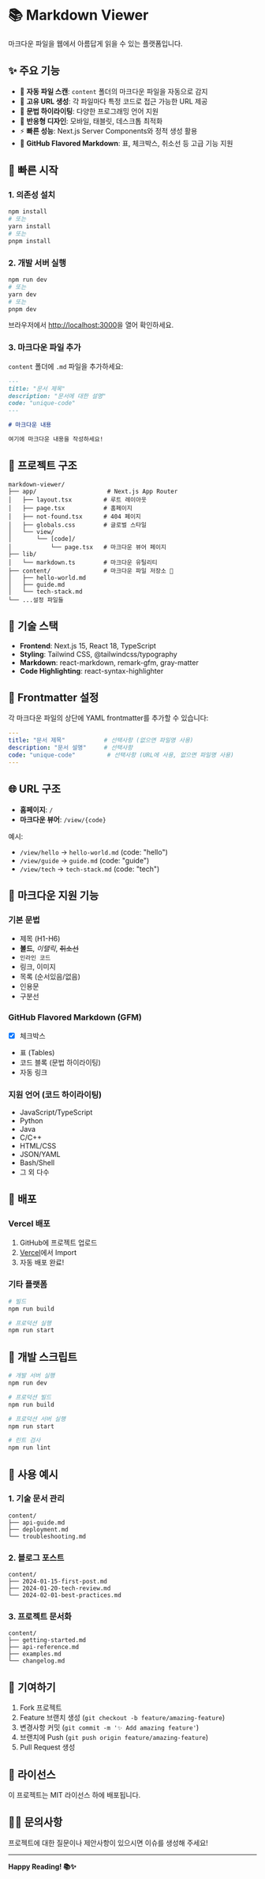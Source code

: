 # 📚 Markdown Viewer

마크다운 파일을 웹에서 아름답게 읽을 수 있는 플랫폼입니다.

## ✨ 주요 기능

- 📁 **자동 파일 스캔**: `content` 폴더의 마크다운 파일을 자동으로 감지
- 🔗 **고유 URL 생성**: 각 파일마다 특정 코드로 접근 가능한 URL 제공
- 🎨 **문법 하이라이팅**: 다양한 프로그래밍 언어 지원
- 📱 **반응형 디자인**: 모바일, 태블릿, 데스크톱 최적화
- ⚡ **빠른 성능**: Next.js Server Components와 정적 생성 활용
- 🎯 **GitHub Flavored Markdown**: 표, 체크박스, 취소선 등 고급 기능 지원

## 🚀 빠른 시작

### 1. 의존성 설치

```bash
npm install
# 또는
yarn install
# 또는
pnpm install
```

### 2. 개발 서버 실행

```bash
npm run dev
# 또는
yarn dev
# 또는
pnpm dev
```

브라우저에서 [http://localhost:3000](http://localhost:3000)을 열어 확인하세요.

### 3. 마크다운 파일 추가

`content` 폴더에 `.md` 파일을 추가하세요:

```markdown
---
title: "문서 제목"
description: "문서에 대한 설명"
code: "unique-code"
---

# 마크다운 내용

여기에 마크다운 내용을 작성하세요!
```

## 📁 프로젝트 구조

```
markdown-viewer/
├── app/                    # Next.js App Router
│   ├── layout.tsx         # 루트 레이아웃
│   ├── page.tsx           # 홈페이지
│   ├── not-found.tsx      # 404 페이지
│   ├── globals.css        # 글로벌 스타일
│   └── view/
│       └── [code]/
│           └── page.tsx   # 마크다운 뷰어 페이지
├── lib/
│   └── markdown.ts        # 마크다운 유틸리티
├── content/               # 마크다운 파일 저장소 📁
│   ├── hello-world.md
│   ├── guide.md
│   └── tech-stack.md
└── ...설정 파일들
```

## 🔧 기술 스택

- **Frontend**: Next.js 15, React 18, TypeScript
- **Styling**: Tailwind CSS, @tailwindcss/typography
- **Markdown**: react-markdown, remark-gfm, gray-matter
- **Code Highlighting**: react-syntax-highlighter

## 📝 Frontmatter 설정

각 마크다운 파일의 상단에 YAML frontmatter를 추가할 수 있습니다:

```yaml
---
title: "문서 제목"           # 선택사항 (없으면 파일명 사용)
description: "문서 설명"     # 선택사항
code: "unique-code"         # 선택사항 (URL에 사용, 없으면 파일명 사용)
---
```

## 🌐 URL 구조

- **홈페이지**: `/`
- **마크다운 뷰어**: `/view/{code}`

예시:
- `/view/hello` → `hello-world.md` (code: "hello")
- `/view/guide` → `guide.md` (code: "guide")
- `/view/tech` → `tech-stack.md` (code: "tech")

## 🎨 마크다운 지원 기능

### 기본 문법
- 제목 (H1-H6)
- **볼드**, *이탤릭*, ~~취소선~~
- `인라인 코드`
- 링크, 이미지
- 목록 (순서있음/없음)
- 인용문
- 구분선

### GitHub Flavored Markdown (GFM)
- [x] 체크박스
- 표 (Tables)
- 코드 블록 (문법 하이라이팅)
- 자동 링크

### 지원 언어 (코드 하이라이팅)
- JavaScript/TypeScript
- Python
- Java
- C/C++
- HTML/CSS
- JSON/YAML
- Bash/Shell
- 그 외 다수

## 🚀 배포

### Vercel 배포

1. GitHub에 프로젝트 업로드
2. [Vercel](https://vercel.com)에서 Import
3. 자동 배포 완료!

### 기타 플랫폼

```bash
# 빌드
npm run build

# 프로덕션 실행
npm run start
```

## 🔧 개발 스크립트

```bash
# 개발 서버 실행
npm run dev

# 프로덕션 빌드
npm run build

# 프로덕션 서버 실행
npm run start

# 린트 검사
npm run lint
```

## 📖 사용 예시

### 1. 기술 문서 관리
```
content/
├── api-guide.md
├── deployment.md
└── troubleshooting.md
```

### 2. 블로그 포스트
```
content/
├── 2024-01-15-first-post.md
├── 2024-01-20-tech-review.md
└── 2024-02-01-best-practices.md
```

### 3. 프로젝트 문서화
```
content/
├── getting-started.md
├── api-reference.md
├── examples.md
└── changelog.md
```

## 🤝 기여하기

1. Fork 프로젝트
2. Feature 브랜치 생성 (`git checkout -b feature/amazing-feature`)
3. 변경사항 커밋 (`git commit -m '✨ Add amazing feature'`)
4. 브랜치에 Push (`git push origin feature/amazing-feature`)
5. Pull Request 생성

## 📄 라이선스

이 프로젝트는 MIT 라이선스 하에 배포됩니다.

## 🙋‍♂️ 문의사항

프로젝트에 대한 질문이나 제안사항이 있으시면 이슈를 생성해 주세요!

---

**Happy Reading! 📚✨** 